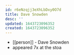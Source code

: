 ```yaml
---
id: r6eNzqjj3eXhLbDxy0O7d
title: Dave Snowden
desc: ''
updated: 1643723096352
created: 1643723096352
---
```



- [[person]] - Dave Snowden
- appeared 7x at the stoa
